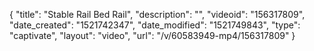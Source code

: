 {
    "title": "Stable Rail Bed Rail",
    "description": "",
    "videoid": "156317809",
    "date_created": "1521742347",
    "date_modified": "1521749843",
    "type": "captivate",
    "layout": "video",
    "url": "\/v\/60583949-mp4\/156317809"
}